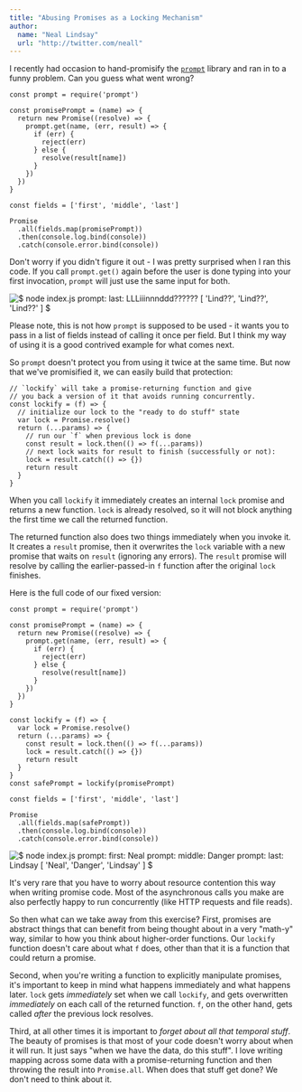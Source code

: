 ```yaml
---
title: "Abusing Promises as a Locking Mechanism"
author:
  name: "Neal Lindsay"
  url: "http://twitter.com/neall"
---
```


I recently had occasion to hand-promisify the [`prompt`][prompt] library and ran
in to a funny problem. Can you guess what went wrong?

[prompt]: https://www.npmjs.com/package/prompt

    const prompt = require('prompt')

    const promisePrompt = (name) => {
      return new Promise((resolve) => {
        prompt.get(name, (err, result) => {
          if (err) {
            reject(err)
          } else {
            resolve(result[name])
          }
        })
      })
    }

    const fields = ['first', 'middle', 'last']

    Promise
      .all(fields.map(promisePrompt))
      .then(console.log.bind(console))
      .catch(console.error.bind(console))

Don't worry if you didn't figure it out - I was pretty surprised when I ran this
code. If you call `prompt.get()` again before the user is done typing into your
first invocation, `prompt` will just use the same input for both.

<img style="margin: 0 auto" src="/img/locking-with-promises/before.gif" alt="$ node index.js prompt: last:  LLLiiinnnddd?????? [ 'Lind??', 'Lind??', 'Lind??' ] $ ">

Please note, this is not how `prompt` is supposed to be used - it wants you to
pass in a list of fields instead of calling it once per field. But I think my
way of using it is a good contrived example for what comes next.

So `prompt` doesn't protect you from using it twice at the same time. But now
that we've promisified it, we can easily build that protection:

    // `lockify` will take a promise-returning function and give
    // you back a version of it that avoids running concurrently.
    const lockify = (f) => {
      // initialize our lock to the "ready to do stuff" state
      var lock = Promise.resolve()
      return (...params) => {
        // run our `f` when previous lock is done
        const result = lock.then(() => f(...params))
        // next lock waits for result to finish (successfully or not):
        lock = result.catch(() => {})
        return result
      }
    }

When you call `lockify` it immediately creates an internal `lock` promise and
returns a new function. `lock` is already resolved, so it will not block
anything the first time we call the returned function.

The returned function also does two things immediately when you invoke it. It
creates a `result` promise, then it overwrites the `lock` variable with a new
promise that waits on `result` (ignoring any errors). The `result` promise will
resolve by calling the earlier-passed-in `f` function after the original `lock`
finishes.

Here is the full code of our fixed version:

    const prompt = require('prompt')

    const promisePrompt = (name) => {
      return new Promise((resolve) => {
        prompt.get(name, (err, result) => {
          if (err) {
            reject(err)
          } else {
            resolve(result[name])
          }
        })
      })
    }

    const lockify = (f) => {
      var lock = Promise.resolve()
      return (...params) => {
        const result = lock.then(() => f(...params))
        lock = result.catch(() => {})
        return result
      }
    }
    const safePrompt = lockify(promisePrompt)

    const fields = ['first', 'middle', 'last']

    Promise
      .all(fields.map(safePrompt))
      .then(console.log.bind(console))
      .catch(console.error.bind(console))


<img style="margin: 0 auto" src="/img/locking-with-promises/after.gif" alt="$ node index.js
prompt: first:  Neal
prompt: middle:  Danger
prompt: last:  Lindsay
[ 'Neal', 'Danger', 'Lindsay' ]
$ ">

It's very rare that you have to worry about resource contention this way when
writing promise code. Most of the asynchronous calls you make are also perfectly
happy to run concurrently (like HTTP requests and file reads).

So then what can we take away from this exercise? First, promises are abstract
things that can benefit from being thought about in a very "math-y" way, similar
to how you think about higher-order functions. Our `lockify` function doesn't
care about what `f` does, other than that it is a function that could return a
promise.

Second, when you're writing a function to explicitly manipulate promises, it's
important to keep in mind what happens immediately and what happens later.
`lock` gets *immediately* set when we call `lockify`, and gets overwritten
*immediately* on each call of the returned function. `f`, on the other hand,
gets called *after* the previous lock resolves.

Third, at all other times it is important to *forget about all that temporal
stuff*. The beauty of promises is that most of your code doesn't worry about
when it will run. It just says "when we have the data, do this stuff". I love
writing mapping across some data with a promise-returning function and then
throwing the result into `Promise.all`. When does that stuff get done? We don't
need to think about it.
